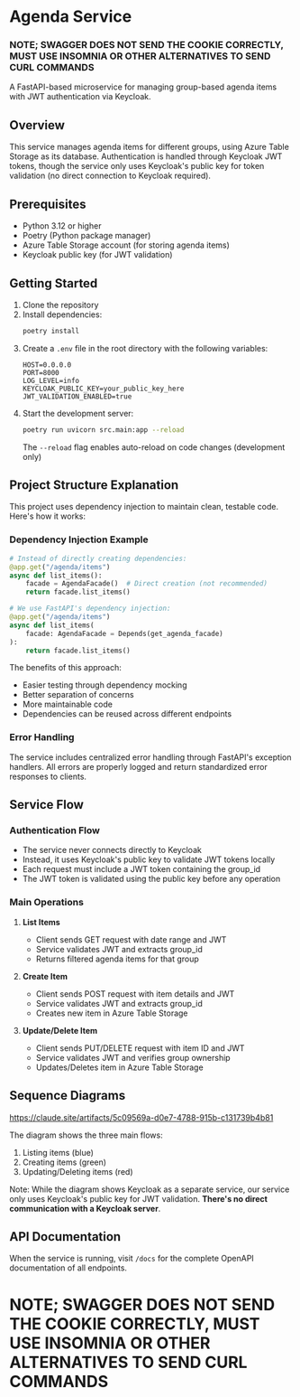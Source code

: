 # Agenda Service

### NOTE; SWAGGER DOES **NOT** SEND THE COOKIE CORRECTLY, MUST USE INSOMNIA OR OTHER ALTERNATIVES TO SEND CURL COMMANDS
A FastAPI-based microservice for managing group-based agenda items with JWT authentication via Keycloak.

## Overview

This service manages agenda items for different groups, using Azure Table Storage as its database. Authentication is handled through Keycloak JWT tokens, though the service only uses Keycloak's public key for token validation (no direct connection to Keycloak required).

## Prerequisites

- Python 3.12 or higher
- Poetry (Python package manager)
- Azure Table Storage account (for storing agenda items)
- Keycloak public key (for JWT validation)

## Getting Started

1. Clone the repository
2. Install dependencies:
   ```bash
   poetry install
   ```
3. Create a `.env` file in the root directory with the following variables:
   ```env
   HOST=0.0.0.0
   PORT=8000
   LOG_LEVEL=info
   KEYCLOAK_PUBLIC_KEY=your_public_key_here
   JWT_VALIDATION_ENABLED=true
   ```
4. Start the development server:
   ```bash
   poetry run uvicorn src.main:app --reload
   ```
   The `--reload` flag enables auto-reload on code changes (development only)

## Project Structure Explanation

This project uses dependency injection to maintain clean, testable code. Here's how it works:

### Dependency Injection Example

```python
# Instead of directly creating dependencies:
@app.get("/agenda/items")
async def list_items():
    facade = AgendaFacade()  # Direct creation (not recommended)
    return facade.list_items()

# We use FastAPI's dependency injection:
@app.get("/agenda/items")
async def list_items(
    facade: AgendaFacade = Depends(get_agenda_facade)
):
    return facade.list_items()
```

The benefits of this approach:
- Easier testing through dependency mocking
- Better separation of concerns
- More maintainable code
- Dependencies can be reused across different endpoints

### Error Handling

The service includes centralized error handling through FastAPI's exception handlers. All errors are properly logged and return standardized error responses to clients.

## Service Flow

### Authentication Flow
- The service never connects directly to Keycloak
- Instead, it uses Keycloak's public key to validate JWT tokens locally
- Each request must include a JWT token containing the group_id
- The JWT token is validated using the public key before any operation

### Main Operations

1. **List Items**
   - Client sends GET request with date range and JWT
   - Service validates JWT and extracts group_id
   - Returns filtered agenda items for that group

2. **Create Item**
   - Client sends POST request with item details and JWT
   - Service validates JWT and extracts group_id
   - Creates new item in Azure Table Storage

3. **Update/Delete Item**
   - Client sends PUT/DELETE request with item ID and JWT
   - Service validates JWT and verifies group ownership
   - Updates/Deletes item in Azure Table Storage

## Sequence Diagrams
https://claude.site/artifacts/5c09569a-d0e7-4788-915b-c131739b4b81

The diagram shows the three main flows:
1. Listing items (blue)
2. Creating items (green)
3. Updating/Deleting items (red)

Note: While the diagram shows Keycloak as a separate service, our service only uses Keycloak's public key for JWT validation. **There's no direct communication with a Keycloak server**.

## API Documentation

When the service is running, visit `/docs` for the complete OpenAPI documentation of all endpoints.


# NOTE; SWAGGER DOES **NOT** SEND THE COOKIE CORRECTLY, MUST USE INSOMNIA OR OTHER ALTERNATIVES TO SEND CURL COMMANDS
